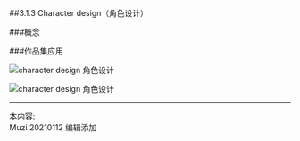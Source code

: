 ##3.1.3 Character design（角色设计）

###概念




###作品集应用

![character design 角色设计](http://kitpic.makebi.net/2021/ixd_36.jpg)

![character design 角色设计](http://kitpic.makebi.net/2021/ixd_37.jpg)

 





---
本内容:  
Muzi 20210112 编辑添加
